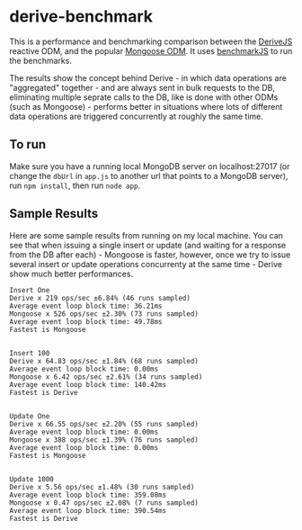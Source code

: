 # derive-benchmark
This is a performance and benchmarking comparison between the [DeriveJS](https://www.npmjs.com/package/derivejs) reactive ODM, and the popular [Mongoose ODM](https://www.npmjs.com/package/mongoose). It uses [benchmarkJS](https://benchmarkjs.com/) to run the benchmarks.

The results show the concept behind Derive - in which data operations are "aggregated" together - and are always sent in bulk requests to the DB, eliminating 
multiple seprate calls to the DB, like is done with other ODMs (such as Mongoose) - performs better in situations where lots of different data operations are 
triggered concurrently at roughly the same time.

## To run
Make sure you have a running local MongoDB server on localhost:27017 (or change the `dbUrl` in `app.js` to another url that points to a MongoDB server), <br>
run `npm install`, then run `node app`.

## Sample Results
Here are some sample results from running on my local machine. You can see that when issuing a single insert or update (and waiting for a response from the DB after each) - Mongoose is faster, however, once we try to issue several insert or update operations concurrenty at the same time - Derive show much better performances.

```
Insert One
Derive x 219 ops/sec ±6.84% (46 runs sampled)
Average event loop block time: 36.21ms
Mongoose x 526 ops/sec ±2.30% (73 runs sampled)
Average event loop block time: 49.78ms
Fastest is Mongoose


Insert 100
Derive x 64.83 ops/sec ±1.84% (68 runs sampled)
Average event loop block time: 0.00ms
Mongoose x 6.42 ops/sec ±2.61% (34 runs sampled)
Average event loop block time: 140.42ms
Fastest is Derive


Update One
Derive x 66.55 ops/sec ±2.20% (55 runs sampled)
Average event loop block time: 0.00ms
Mongoose x 388 ops/sec ±1.39% (76 runs sampled)
Average event loop block time: 0.00ms
Fastest is Mongoose


Update 1000
Derive x 5.56 ops/sec ±1.48% (30 runs sampled)
Average event loop block time: 359.08ms
Mongoose x 0.47 ops/sec ±2.08% (7 runs sampled)
Average event loop block time: 390.54ms
Fastest is Derive
```
